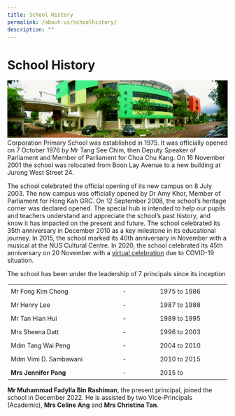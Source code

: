 ```yaml
---
title: School History
permalink: /about-us/schoolhistory/
description: ""
---
```

School History
==============
![](/images/School%20History.png)
Corporation Primary School was established in 1975. It was officially opened on 7 October 1976 by Mr Tang See Chim, then Deputy Speaker of Parliament and Member of Parliament for Choa Chu Kang. On 16 November 2001 the school was relocated from Boon Lay Avenue to a new building at Jurong West Street 24.

  

The school celebrated the official opening of its new campus on 8 July 2003. The new campus was officially opened by Dr Amy Khor, Member of Parliament for Hong Kah GRC. On 12 September 2008, the school’s heritage corner was declared opened. The special hub is intended to help our pupils and teachers understand and appreciate the school’s past history, and know it has impacted on the present and future. The school celebrated its 35th anniversary in December 2010 as a key milestone in its educational journey. In 2015, the school marked its 40th anniversary in November with a musical at the NUS Cultural Centre. In 2020, the school celebrated its 45th anniversary on 20 November with a [virtual celebration](https://youtu.be/4V8X7AaiT2M) due to COVID-19 situation.

  

The school has been under the leadership of 7 principals since its inception

  

<table class="ive_eobj_center ives_tab_kosong" style="margin: auto; outline: 0px; padding: 0px; border-collapse: collapse; clear: both; border: 1px solid transparent; table-layout: fixed;"><tbody style="margin: 0px; outline: 0px; padding: 0px;"><tr style="margin: 0px; outline: 0px; padding: 0px;"><td style="margin: 0px; outline: 0px; padding: 7px; vertical-align: top; border: 0px; width: 263px;">Mr Fong Kim Chong</td><td style="margin: 0px; outline: 0px; padding: 7px; vertical-align: top; text-align: center; border: 0px; width: 239px;">-</td><td style="margin: 0px; outline: 0px; padding: 7px; vertical-align: top; border: 0px; width: 239px;">1975 to 1986</td></tr><tr style="margin: 0px; outline: 0px; padding: 0px;"><td style="margin: 0px; outline: 0px; padding: 7px; vertical-align: top; border: 0px;">Mr Henry Lee</td><td style="margin: 0px; outline: 0px; padding: 7px; vertical-align: top; text-align: center; border: 0px;">-</td><td style="margin: 0px; outline: 0px; padding: 7px; vertical-align: top; border: 0px;">1987 to 1988</td></tr><tr style="margin: 0px; outline: 0px; padding: 0px;"><td style="margin: 0px; outline: 0px; padding: 7px; vertical-align: top; border: 0px;">Mr Tan Hian Hui</td><td style="margin: 0px; outline: 0px; padding: 7px; vertical-align: top; text-align: center; border: 0px;">-</td><td style="margin: 0px; outline: 0px; padding: 7px; vertical-align: top; border: 0px;">1989 to 1995</td></tr><tr style="margin: 0px; outline: 0px; padding: 0px;"><td style="margin: 0px; outline: 0px; padding: 7px; vertical-align: top; border: 0px;">Mrs Sheena Datt</td><td style="margin: 0px; outline: 0px; padding: 7px; vertical-align: top; text-align: center; border: 0px;">-</td><td style="margin: 0px; outline: 0px; padding: 7px; vertical-align: top; border: 0px;">1996 to 2003</td></tr><tr style="margin: 0px; outline: 0px; padding: 0px;"><td style="margin: 0px; outline: 0px; padding: 7px; vertical-align: top; border: 0px;">Mdm Tang Wai Peng</td><td style="margin: 0px; outline: 0px; padding: 7px; vertical-align: top; text-align: center; border: 0px;">-</td><td style="margin: 0px; outline: 0px; padding: 7px; vertical-align: top; border: 0px;">2004 to 2010</td></tr><tr style="margin: 0px; outline: 0px; padding: 0px;"><td style="margin: 0px; outline: 0px; padding: 7px; vertical-align: top; border: 0px;">Mdm Vimi D. Sambawani</td><td style="margin: 0px; outline: 0px; padding: 7px; vertical-align: top; text-align: center; border: 0px;">-</td><td style="margin: 0px; outline: 0px; padding: 7px; vertical-align: top; border: 0px;">2010 to 2015</td></tr><tr style="margin: 0px; outline: 0px; padding: 0px;"><td style="margin: 0px; outline: 0px; padding: 7px; vertical-align: top; border: 0px;"><b style="margin: 0px; outline: 0px; padding: 0px;">Mrs Jennifer Pang</b></td><td style="margin: 0px; outline: 0px; padding: 7px; vertical-align: top; text-align: center; border: 0px;">-</td><td style="margin: 0px; outline: 0px; padding: 7px; vertical-align: top; border: 0px;">2015 to</td></tr></tbody></table>

  

<b>Mr Muhammad Fadylla Bin Rashiman</b>, the present principal, joined the school in December 2022. He is assisted by two Vice-Principals (Academic), <b>Mrs Celine Ang</b> and <b>Mrs Christina Tan</b>.